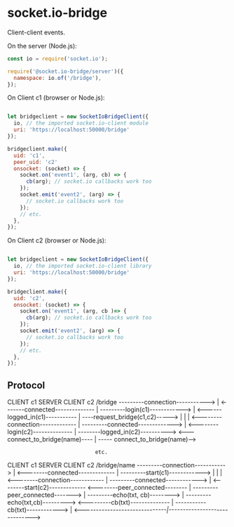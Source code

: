 # socket.io-bridge

Client-client events.


On the server (Node.js):

````javascript
const io = require('socket.io');

require('@socket.io-bridge/server')({
  namespace: io.of('/bridge'),
});


````

On Client c1 (browser or Node.js):

````javascript

let bridgeclient = new SocketIoBridgeClient({
  io, // the imported socket.io-client module
  uri: 'https://localhost:50000/bridge'
});

bridgeclient.make({
  uid: 'c1',
  peer_uid: 'c2'
  onsocket: (socket) => {
    socket.on('event1', (arg, cb) => {
      cb(arg); // socket.io callbacks work too
    });
    socket.emit('event2', (arg) => {
      // socket.io callbacks work too
    });
    // etc.
  },
});
````

On Client c2 (browser or Node.js):

````javascript

let bridgeclient = new SocketIoBridgeClient({
  io, // the imported socket.io-client library
  uri: 'https://localhost:50000/bridge'
});

bridgeclient.make({
  uid: 'c2',
  onsocket: (socket) => {
    socket.on('event1', (arg, cb )=> {
      cb(arg); // socket.io callbacks work too
    });
    socket.emit('event2', (arg) => {
      // socket.io callbacks work too
    });
    // etc.
  },
});
````


## Protocol



CLIENT c1                     SERVER                      CLIENT c2
                              /bridge
---------connection----------->  | 
 <-------connected-------------- | 
---------login(c1)------------>  | 
 <------logged_in(c1)----------- | 
----request_bridge(c1,c2)----->  |
                                 |
                                 |  <--------connection-------------
                                 | ---------connected------------->
                                 |  <--------login(c2)--------------
                                 | --------logged_in(c2)---------->
<--- connect_to_bridge(name)---- | ----- connect_to_bridge(name)-->

                                etc.






CLIENT c1                     SERVER               CLIENT c2
                           /bridge/name
---------connection----------->  | 
 <--------connected------------- |
---------start(c1)------------>  |
                                 |
                                 |  <--------connection------------
                                 | ---------connected------------>
                                 |  <--------start(c2)-------------
 <--------peer_connected-------- | ---------peer_connected------->
                                 |
---------echo(txt, cb)-------->  | ---------echo(txt,cb)--------->
 <---------cb(txt)-------------- | -----------cb(txt)------------>
                                 |
 <---------------*---------------|-----------------*------------->